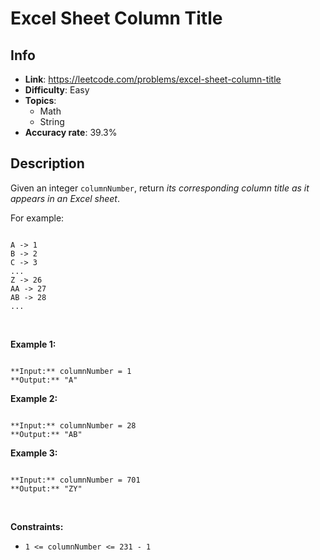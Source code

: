 # Excel Sheet Column Title

## Info  
- **Link**: https://leetcode.com/problems/excel-sheet-column-title
- **Difficulty**: Easy  
- **Topics**:   
    - Math
    - String
- **Accuracy rate**: 39.3%  

## Description  
    
Given an integer `columnNumber`, return *its corresponding column title as it appears in an Excel sheet*.


For example:



```

A -> 1
B -> 2
C -> 3
...
Z -> 26
AA -> 27
AB -> 28 
...

```

 


**Example 1:**



```

**Input:** columnNumber = 1
**Output:** "A"

```

**Example 2:**



```

**Input:** columnNumber = 28
**Output:** "AB"

```

**Example 3:**



```

**Input:** columnNumber = 701
**Output:** "ZY"

```

 


**Constraints:**


* `1 <= columnNumber <= 231 - 1`


  
    